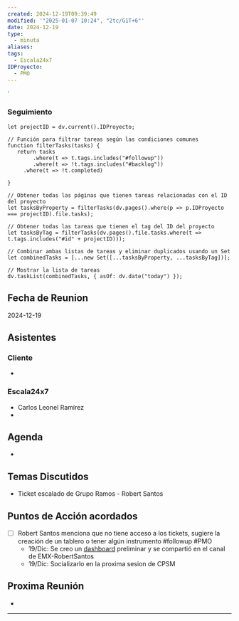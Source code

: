 ```yaml
---
created: 2024-12-19T09:39:49
modified: '"2025-01-07 10:24", "2tc/G1T+6"'
date: 2024-12-19
type:
  - minuta
aliases: 
tags:
  - Escala24x7
IDProyecto:
  - PMO
---
```


`

### Seguimiento

```dataviewjs
let projectID = dv.current().IDProyecto;

// Función para filtrar tareas según las condiciones comunes
function filterTasks(tasks) {
   return tasks
        .where(t => t.tags.includes("#followup"))
        .where(t => !t.tags.includes("#backlog"))
     .where(t => !t.completed)
        
}

// Obtener todas las páginas que tienen tareas relacionadas con el ID del proyecto
let tasksByProperty = filterTasks(dv.pages().where(p => p.IDProyecto === projectID).file.tasks);

// Obtener todas las tareas que tienen el tag del ID del proyecto
let tasksByTag = filterTasks(dv.pages().file.tasks.where(t => t.tags.includes("#id" + projectID)));

// Combinar ambas listas de tareas y eliminar duplicados usando un Set
let combinedTasks = [...new Set([...tasksByProperty, ...tasksByTag])];

// Mostrar la lista de tareas
dv.taskList(combinedTasks, { asOf: dv.date("today") });
 ```
## Fecha de Reunion
2024-12-19

## Asistentes

### Cliente
* 
### Escala24x7
- Carlos Leonel Ramírez
-  

## Agenda
* 
## Temas Discutidos
*  Ticket escalado de Grupo Ramos - Robert Santos

## Puntos de Acción acordados
- [ ] Robert Santos menciona que no tiene acceso a los tickets, sugiere la creación de un tablero o tener algún instrumento #followup #PMO 
	- 19/Dic: Se creo un [dashboard](https://escala24x7.atlassian.net/jira/dashboards/10237) preliminar y se compartió en el canal de EMX-RobertSantos
	- 19/Dic: Socializarlo en la proxima sesion de CPSM

## Proxima Reunión
*   

---
